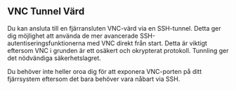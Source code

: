 ## VNC Tunnel Värd

Du kan ansluta till en fjärransluten VNC-värd via en SSH-tunnel. Detta ger dig möjlighet att använda de mer avancerade SSH-autentiseringsfunktionerna med VNC direkt från start. Detta är viktigt eftersom VNC i grunden är ett osäkert och okrypterat protokoll. Tunnling ger det nödvändiga säkerhetslagret.

Du behöver inte heller oroa dig för att exponera VNC-porten på ditt fjärrsystem eftersom det bara behöver vara nåbart via SSH.